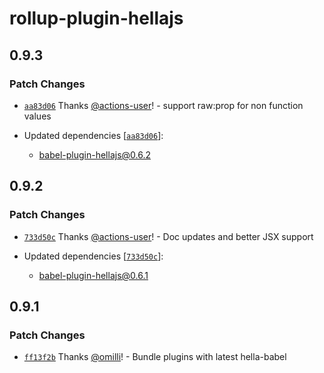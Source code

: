# rollup-plugin-hellajs

## 0.9.3

### Patch Changes

- [`aa83d06`](https://github.com/omilli/hellajs/commit/aa83d065b3da7c707a3e5e41ec00276412b9199f) Thanks [@actions-user](https://github.com/actions-user)! - support raw:prop for non function values

- Updated dependencies [[`aa83d06`](https://github.com/omilli/hellajs/commit/aa83d065b3da7c707a3e5e41ec00276412b9199f)]:
  - babel-plugin-hellajs@0.6.2

## 0.9.2

### Patch Changes

- [`733d50c`](https://github.com/omilli/hellajs/commit/733d50c8e475c5b4471a23903c2b9022c80b0e38) Thanks [@actions-user](https://github.com/actions-user)! - Doc updates and better JSX support

- Updated dependencies [[`733d50c`](https://github.com/omilli/hellajs/commit/733d50c8e475c5b4471a23903c2b9022c80b0e38)]:
  - babel-plugin-hellajs@0.6.1

## 0.9.1

### Patch Changes

- [`ff13f2b`](https://github.com/omilli/hellajs/commit/ff13f2b40f98806ab402d7aefecc70dbc2cda980) Thanks [@omilli](https://github.com/omilli)! - Bundle plugins with latest hella-babel
